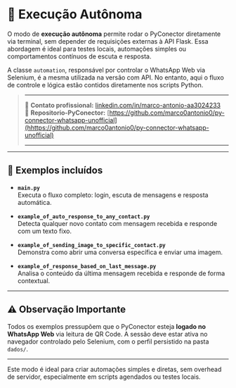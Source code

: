 
# 🤖 Execução Autônoma

O modo de **execução autônoma** permite rodar o PyConector diretamente via terminal, sem depender de requisições externas à API Flask. 
Essa abordagem é ideal para testes locais, automações simples ou comportamentos contínuos de escuta e resposta.

A classe `automation`, responsável por controlar o WhatsApp Web via Selenium, é a mesma utilizada na versão com API. No entanto, aqui o fluxo de controle e lógica estão contidos diretamente nos scripts Python.

> ____
> 🔗 **Contato profissional:** [linkedin.com/in/marco-antonio-aa3024233](https://www.linkedin.com/in/marco-antonio-aa3024233)  
> 🔗 **Repositorio-PyConector:** [https://github.com/marco0antonio0/py-connector-whatsapp-unofficial](hhttps://github.com/marco0antonio0/py-connector-whatsapp-unofficial)  
> ____
---

## 📂 Exemplos incluídos

- **`main.py`**  
  Executa o fluxo completo: login, escuta de mensagens e resposta automática.

- **`example_of_auto_response_to_any_contact.py`**  
  Detecta qualquer novo contato com mensagem recebida e responde com um texto fixo.

- **`example_of_sending_image_to_specific_contact.py`**  
  Demonstra como abrir uma conversa específica e enviar uma imagem.

- **`example_of_response_based_on_last_message.py`**  
  Analisa o conteúdo da última mensagem recebida e responde de forma contextual.

---

## ⚠️ Observação Importante

Todos os exemplos pressupõem que o PyConector esteja **logado no WhatsApp Web** via leitura de QR Code. 
A sessão deve estar ativa no navegador controlado pelo Selenium, com o perfil persistido na pasta `dados/`.

---

Este modo é ideal para criar automações simples e diretas, sem overhead de servidor, especialmente em scripts agendados ou testes locais.